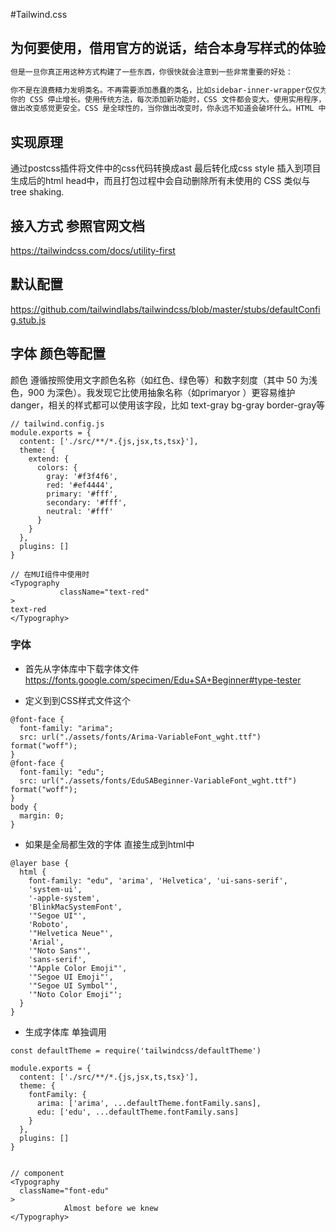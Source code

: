 #Tailwind.css

## 为何要使用，借用官方的说话，结合本身写样式的体验

```html
但是一旦你真正用这种方式构建了一些东西，你很快就会注意到一些非常重要的好处：

你不是在浪费精力发明类名。不再需要添加愚蠢的类名，比如sidebar-inner-wrapper仅仅为了能够设置样式，也不再为真正只是一个 flex 容器的东西的完美抽象名称而苦恼。
你的 CSS 停止增长。使用传统方法，每次添加新功能时，CSS 文件都会变大。使用实用程序，一切都是可重用的，因此您很少需要编写新的 CSS。
做出改变感觉更安全。CSS 是全球性的，当你做出改变时，你永远不知道会破坏什么。HTML 中的类是本地的，因此您可以更改它们而不必担心其他问题。
```

## 实现原理
通过postcss插件将文件中的css代码转换成ast 最后转化成css style 插入到项目生成后的html head中，而且打包过程中会自动删除所有未使用的 CSS 类似与tree shaking.

## 接入方式 参照官网文档
https://tailwindcss.com/docs/utility-first

## 默认配置
https://github.com/tailwindlabs/tailwindcss/blob/master/stubs/defaultConfig.stub.js

## 字体 颜色等配置
颜色 遵循按照使用文字颜色名称（如红色、绿色等）和数字刻度（其中 50 为浅色，900 为深色）。我发现它比使用抽象名称（如primaryor ）更容易维护danger，相关的样式都可以使用该字段，比如
text-gray bg-gray border-gray等

```
// tailwind.config.js
module.exports = {
  content: ['./src/**/*.{js,jsx,ts,tsx}'],
  theme: {
    extend: {
      colors: {
        gray: '#f3f4f6',
        red: '#ef4444',
        primary: '#fff',
        secondary: '#fff',
        neutral: '#fff'
      }
    }
  },
  plugins: []
}

```

```
// 在MUI组件中使用时
<Typography
           className="text-red"
>
text-red
</Typography>
```


### 字体
- 首先从字体库中下载字体文件
https://fonts.google.com/specimen/Edu+SA+Beginner#type-tester

- 定义到到CSS样式文件这个
```
@font-face {
  font-family: "arima";
  src: url("./assets/fonts/Arima-VariableFont_wght.ttf") format("woff");
}
@font-face {
  font-family: "edu";
  src: url("./assets/fonts/EduSABeginner-VariableFont_wght.ttf") format("woff");
}
body {
  margin: 0;
}
```
- 如果是全局都生效的字体 直接生成到html中
```
@layer base {
  html {
    font-family: "edu", 'arima', 'Helvetica', 'ui-sans-serif',
    'system-ui',
    '-apple-system',
    'BlinkMacSystemFont',
    '"Segoe UI"',
    'Roboto',
    '"Helvetica Neue"',
    'Arial',
    '"Noto Sans"',
    'sans-serif',
    '"Apple Color Emoji"',
    '"Segoe UI Emoji"',
    '"Segoe UI Symbol"',
    '"Noto Color Emoji"';
  }
}
```
- 生成字体库 单独调用
```
const defaultTheme = require('tailwindcss/defaultTheme')

module.exports = {
  content: ['./src/**/*.{js,jsx,ts,tsx}'],
  theme: {
    fontFamily: {
      arima: ['arima', ...defaultTheme.fontFamily.sans],
      edu: ['edu', ...defaultTheme.fontFamily.sans]
    }
  },
  plugins: []
}


// component
<Typography
  className="font-edu"
>
            Almost before we knew
</Typography>
```
